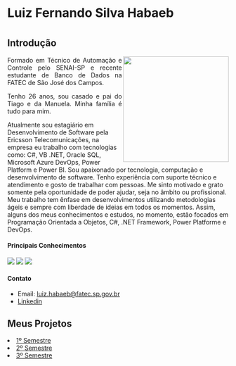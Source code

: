 <h1>Luiz Fernando Silva Habaeb<h1>

## Introdução

<img align="right" src="![image](https://user-images.githubusercontent.com/82103455/190830861-1532f904-9330-453c-a298-dfa2739d63c5.png)
"  height="240px">
<p align="justify">Formado em Técnico de Automação e Controle pelo SENAI-SP e recente estudante de Banco de Dados na FATEC de São José dos Campos.</p> 

</p>

<p align="justify">Tenho 26 anos, sou casado e pai do Tiago e da Manuela. Minha família é tudo para mim.

Atualmente sou estagiário em Desenvolvimento de Software pela Ericsson Telecomunicações, na empresa eu trabalho com tecnologias como: C#, VB .NET, Oracle SQL, Microsoft Azure DevOps, Power Platform e Power BI. 
Sou apaixonado por tecnologia, computação e desenvolvimento de software. Tenho experiência com suporte técnico e atendimento e gosto de trabalhar com pessoas. Me sinto motivado e grato somente pela oportunidade de poder ajudar, seja no âmbito ou profissional. Meu trabalho tem ênfase em desenvolvimentos utilizando metodologias ágeis e sempre com liberdade de ideias em todos os momentos. Assim, alguns dos meus conhecimentos e estudos, no momento, estão focados em Programação Orientada a Objetos, C#, .NET Framework, Power Platforme e DevOps.</p>

#### Principais Conhecimentos
<p><img src="link">  
 <img src="link">
 <img src="link"></p>
 
#### Contato
- Email:  luiz.habaeb@fatec.sp.gov.br
- <a href="https://linkedin.com/in/luizhabaeb">Linkedin</a>

## Meus Projetos
 
<li><a href="link">1º Semestre</a></li>
<li><a href="as">2º Semestre</a></li>
<li><a href="as">3º Semestre</a></li>


